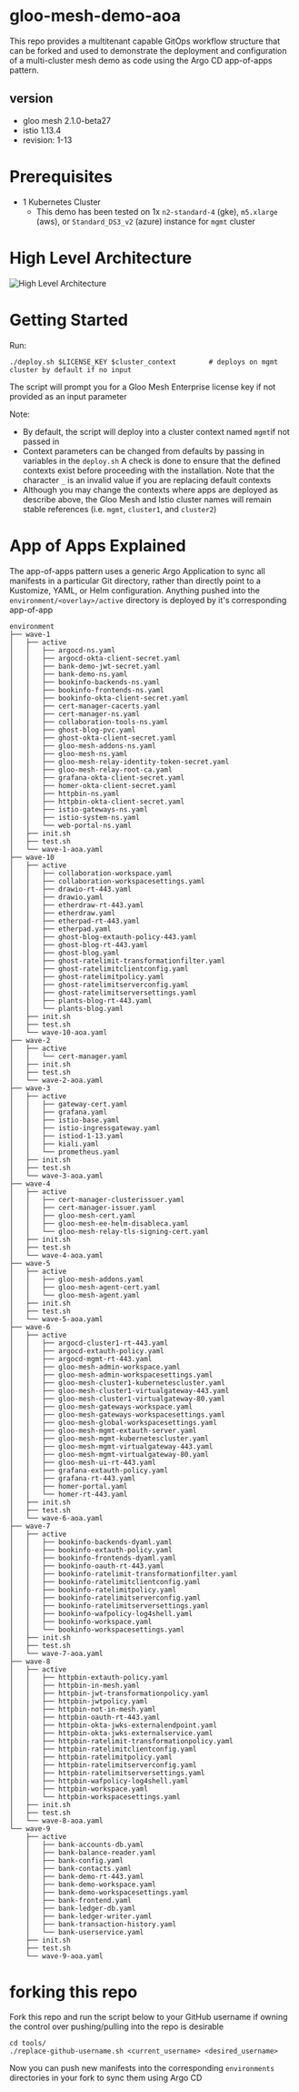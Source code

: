# gloo-mesh-demo-aoa
This repo provides a multitenant capable GitOps workflow structure that can be forked and used to demonstrate the deployment and configuration of a multi-cluster mesh demo as code using the Argo CD app-of-apps pattern.

## version 
- gloo mesh 2.1.0-beta27
- istio 1.13.4
- revision: 1-13

# Prerequisites 
- 1 Kubernetes Cluster
    - This demo has been tested on 1x `n2-standard-4` (gke), `m5.xlarge` (aws), or `Standard_DS3_v2` (azure) instance for `mgmt` cluster

# High Level Architecture
![High Level Architecture](images/aoa-1a.png)

# Getting Started
Run:
```
./deploy.sh $LICENSE_KEY $cluster_context        # deploys on mgmt cluster by default if no input
```
The script will prompt you for a Gloo Mesh Enterprise license key if not provided as an input parameter

Note:
- By default, the script will deploy into a cluster context named `mgmt`if not passed in
- Context parameters can be changed from defaults by passing in variables in the `deploy.sh` A check is done to ensure that the defined contexts exist before proceeding with the installation. Note that the character `_` is an invalid value if you are replacing default contexts
- Although you may change the contexts where apps are deployed as describe above, the Gloo Mesh and Istio cluster names will remain stable references (i.e. `mgmt`, `cluster1`, and `cluster2`)

# App of Apps Explained
The app-of-apps pattern uses a generic Argo Application to sync all manifests in a particular Git directory, rather than directly point to a Kustomize, YAML, or Helm configuration. Anything pushed into the `environment/<overlay>/active` directory is deployed by it's corresponding app-of-app
```
environment
├── wave-1
│   ├── active
│   │   ├── argocd-ns.yaml
│   │   ├── argocd-okta-client-secret.yaml
│   │   ├── bank-demo-jwt-secret.yaml
│   │   ├── bank-demo-ns.yaml
│   │   ├── bookinfo-backends-ns.yaml
│   │   ├── bookinfo-frontends-ns.yaml
│   │   ├── bookinfo-okta-client-secret.yaml
│   │   ├── cert-manager-cacerts.yaml
│   │   ├── cert-manager-ns.yaml
│   │   ├── collaboration-tools-ns.yaml
│   │   ├── ghost-blog-pvc.yaml
│   │   ├── ghost-okta-client-secret.yaml
│   │   ├── gloo-mesh-addons-ns.yaml
│   │   ├── gloo-mesh-ns.yaml
│   │   ├── gloo-mesh-relay-identity-token-secret.yaml
│   │   ├── gloo-mesh-relay-root-ca.yaml
│   │   ├── grafana-okta-client-secret.yaml
│   │   ├── homer-okta-client-secret.yaml
│   │   ├── httpbin-ns.yaml
│   │   ├── httpbin-okta-client-secret.yaml
│   │   ├── istio-gateways-ns.yaml
│   │   ├── istio-system-ns.yaml
│   │   └── web-portal-ns.yaml
│   ├── init.sh
│   ├── test.sh
│   └── wave-1-aoa.yaml
├── wave-10
│   ├── active
│   │   ├── collaboration-workspace.yaml
│   │   ├── collaboration-workspacesettings.yaml
│   │   ├── drawio-rt-443.yaml
│   │   ├── drawio.yaml
│   │   ├── etherdraw-rt-443.yaml
│   │   ├── etherdraw.yaml
│   │   ├── etherpad-rt-443.yaml
│   │   ├── etherpad.yaml
│   │   ├── ghost-blog-extauth-policy-443.yaml
│   │   ├── ghost-blog-rt-443.yaml
│   │   ├── ghost-blog.yaml
│   │   ├── ghost-ratelimit-transformationfilter.yaml
│   │   ├── ghost-ratelimitclientconfig.yaml
│   │   ├── ghost-ratelimitpolicy.yaml
│   │   ├── ghost-ratelimitserverconfig.yaml
│   │   ├── ghost-ratelimitserversettings.yaml
│   │   ├── plants-blog-rt-443.yaml
│   │   └── plants-blog.yaml
│   ├── init.sh
│   ├── test.sh
│   └── wave-10-aoa.yaml
├── wave-2
│   ├── active
│   │   └── cert-manager.yaml
│   ├── init.sh
│   ├── test.sh
│   └── wave-2-aoa.yaml
├── wave-3
│   ├── active
│   │   ├── gateway-cert.yaml
│   │   ├── grafana.yaml
│   │   ├── istio-base.yaml
│   │   ├── istio-ingressgateway.yaml
│   │   ├── istiod-1-13.yaml
│   │   ├── kiali.yaml
│   │   └── prometheus.yaml
│   ├── init.sh
│   ├── test.sh
│   └── wave-3-aoa.yaml
├── wave-4
│   ├── active
│   │   ├── cert-manager-clusterissuer.yaml
│   │   ├── cert-manager-issuer.yaml
│   │   ├── gloo-mesh-cert.yaml
│   │   ├── gloo-mesh-ee-helm-disableca.yaml
│   │   └── gloo-mesh-relay-tls-signing-cert.yaml
│   ├── init.sh
│   ├── test.sh
│   └── wave-4-aoa.yaml
├── wave-5
│   ├── active
│   │   ├── gloo-mesh-addons.yaml
│   │   ├── gloo-mesh-agent-cert.yaml
│   │   └── gloo-mesh-agent.yaml
│   ├── init.sh
│   ├── test.sh
│   └── wave-5-aoa.yaml
├── wave-6
│   ├── active
│   │   ├── argocd-cluster1-rt-443.yaml
│   │   ├── argocd-extauth-policy.yaml
│   │   ├── argocd-mgmt-rt-443.yaml
│   │   ├── gloo-mesh-admin-workspace.yaml
│   │   ├── gloo-mesh-admin-workspacesettings.yaml
│   │   ├── gloo-mesh-cluster1-kubernetescluster.yaml
│   │   ├── gloo-mesh-cluster1-virtualgateway-443.yaml
│   │   ├── gloo-mesh-cluster1-virtualgateway-80.yaml
│   │   ├── gloo-mesh-gateways-workspace.yaml
│   │   ├── gloo-mesh-gateways-workspacesettings.yaml
│   │   ├── gloo-mesh-global-workspacesettings.yaml
│   │   ├── gloo-mesh-mgmt-extauth-server.yaml
│   │   ├── gloo-mesh-mgmt-kubernetescluster.yaml
│   │   ├── gloo-mesh-mgmt-virtualgateway-443.yaml
│   │   ├── gloo-mesh-mgmt-virtualgateway-80.yaml
│   │   ├── gloo-mesh-ui-rt-443.yaml
│   │   ├── grafana-extauth-policy.yaml
│   │   ├── grafana-rt-443.yaml
│   │   ├── homer-portal.yaml
│   │   └── homer-rt-443.yaml
│   ├── init.sh
│   ├── test.sh
│   └── wave-6-aoa.yaml
├── wave-7
│   ├── active
│   │   ├── bookinfo-backends-dyaml.yaml
│   │   ├── bookinfo-extauth-policy.yaml
│   │   ├── bookinfo-frontends-dyaml.yaml
│   │   ├── bookinfo-oauth-rt-443.yaml
│   │   ├── bookinfo-ratelimit-transformationfilter.yaml
│   │   ├── bookinfo-ratelimitclientconfig.yaml
│   │   ├── bookinfo-ratelimitpolicy.yaml
│   │   ├── bookinfo-ratelimitserverconfig.yaml
│   │   ├── bookinfo-ratelimitserversettings.yaml
│   │   ├── bookinfo-wafpolicy-log4shell.yaml
│   │   ├── bookinfo-workspace.yaml
│   │   └── bookinfo-workspacesettings.yaml
│   ├── init.sh
│   ├── test.sh
│   └── wave-7-aoa.yaml
├── wave-8
│   ├── active
│   │   ├── httpbin-extauth-policy.yaml
│   │   ├── httpbin-in-mesh.yaml
│   │   ├── httpbin-jwt-transformationpolicy.yaml
│   │   ├── httpbin-jwtpolicy.yaml
│   │   ├── httpbin-not-in-mesh.yaml
│   │   ├── httpbin-oauth-rt-443.yaml
│   │   ├── httpbin-okta-jwks-externalendpoint.yaml
│   │   ├── httpbin-okta-jwks-externalservice.yaml
│   │   ├── httpbin-ratelimit-transformationpolicy.yaml
│   │   ├── httpbin-ratelimitclientconfig.yaml
│   │   ├── httpbin-ratelimitpolicy.yaml
│   │   ├── httpbin-ratelimitserverconfig.yaml
│   │   ├── httpbin-ratelimitserversettings.yaml
│   │   ├── httpbin-wafpolicy-log4shell.yaml
│   │   ├── httpbin-workspace.yaml
│   │   └── httpbin-workspacesettings.yaml
│   ├── init.sh
│   ├── test.sh
│   └── wave-8-aoa.yaml
└── wave-9
    ├── active
    │   ├── bank-accounts-db.yaml
    │   ├── bank-balance-reader.yaml
    │   ├── bank-config.yaml
    │   ├── bank-contacts.yaml
    │   ├── bank-demo-rt-443.yaml
    │   ├── bank-demo-workspace.yaml
    │   ├── bank-demo-workspacesettings.yaml
    │   ├── bank-frontend.yaml
    │   ├── bank-ledger-db.yaml
    │   ├── bank-ledger-writer.yaml
    │   ├── bank-transaction-history.yaml
    │   └── bank-userservice.yaml
    ├── init.sh
    ├── test.sh
    └── wave-9-aoa.yaml
```

# forking this repo
Fork this repo and run the script below to your GitHub username if owning the control over pushing/pulling into the repo is desirable
```
cd tools/
./replace-github-username.sh <current_username> <desired_username>
```
Now you can push new manifests into the corresponding `environments` directories in your fork to sync them using Argo CD
